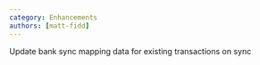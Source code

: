 ```yaml
---
category: Enhancements
authors: [matt-fidd]
---
```


Update bank sync mapping data for existing transactions on sync
